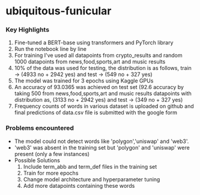 # ubiquitous-funicular

### Key Highlights

1. Fine-tuned a BERT-base using transformers and PyTorch library
2. Run the notebook line by line  
3. For training I've used all datapoints from crypto_results and random 1000 datapoints from news,food,sports,art and music results
4. 10% of the data was used for testing, the distribution is as follows, train -> (4933 no + 2942 yes) and test -> (549 no + 327 yes)
5. The model was trained for 3 epochs using Kaggle GPUs
6. An accuracy of 93.0365 was achieved on test set (92.6 accuracy by taking 500 from news,food,sports,art and music results datapoints with distribution as, (3133 no + 2942 yes) and test -> (349 no + 327 yes)
7. Frequency counts of words in various dataset is uploaded on github and final predictions of data.csv file is submitted with the google form

### Problems encountered

- The model could not detect words like 'polygon','uniswap' and 'web3'.
- 'web3' was absent in the training set but 'polygon' and 'uniswap' were present (only a few instances)
- Possible Solutions
  1. Include term_abb and term_def files in the training set
  2. Train for more epochs
  3. Change model architecture and hyperparameter tuning
  4. Add more datapoints containing these words


